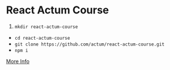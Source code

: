 # React Actum Course
1. `mkdir react-actum-course`
* `cd react-actum-course`
* `git clone https://github.com/actum/react-actum-course.git`
* `npm i`

[More Info](https://github.com/actum/react-actum-course/wiki/Home-Page)
